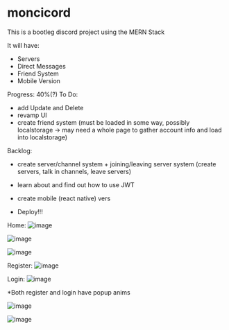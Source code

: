 # moncicord

This is a bootleg discord project using the MERN Stack

It will have:
- Servers
- Direct Messages
- Friend System
- Mobile Version

Progress: 40%(?)
To Do:
- add Update and Delete
- revamp UI
- create friend system (must be loaded in some way, possibly localstorage -> may need a whole page to gather account info and load into localstorage)

Backlog:
- create server/channel system + joining/leaving server system (create servers, talk in channels, leave servers)
- learn about and find out how to use JWT
- create mobile (react native) vers

- Deploy!!!

Home:
![image](https://user-images.githubusercontent.com/44330082/204078629-d3523b35-693a-47c2-8017-22063882643b.png)

![image](https://user-images.githubusercontent.com/44330082/204078642-99187068-1644-4951-b275-0964942966f6.png)

![image](https://user-images.githubusercontent.com/44330082/204078652-855e7ed0-7993-47de-936e-c5965ecc87de.png)



Register:
![image](https://user-images.githubusercontent.com/44330082/204078679-00c3fe85-0112-4590-93c5-4d07ab5680a2.png)

Login:
![image](https://user-images.githubusercontent.com/44330082/204078687-5d8f13b0-6b09-4e6b-b298-bb4001130ac7.png)

*Both register and login have popup anims

![image](https://user-images.githubusercontent.com/44330082/203903420-56c3f739-4ae8-494e-9e5b-b1da9412a19c.png)

![image](https://user-images.githubusercontent.com/44330082/203904538-164c7943-c5b0-4ca5-86fc-f2f6cf155495.png)
